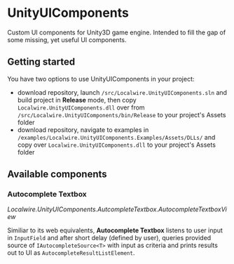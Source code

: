 # UnityUIComponents
Custom UI components for Unity3D game engine. Intended to fill the gap of some missing, yet useful UI components.

## Getting started

You have two options to use UnityUIComponents in your project:
* download repository, launch `/src/Localwire.UnityUIComponents.sln` and build project in **Release** mode, then copy `Localwire.UnityUIComponents.dll` over from `/src/Localwire.UnityUIComponents/bin/Release` to your project's Assets folder
* download repository, navigate to examples in `/examples/Localwire.UnityUIComponents.Examples/Assets/DLLs/` and copy over `Localwire.UnityUIComponents.dll` to your project's Assets folder

## Available components

### Autocomplete Textbox
*Localwire.UnityUIComponents.AutcompleteTextbox.AutocompleteTextboxView*

Similiar to its web equivalents, **Autocomplete Textbox** listens to user input in `InputField` and after short delay (defined by user), queries provided source of `IAutocompleteSource<T>` with input as criteria and prints results out to UI as `AutocompleteResultListElement`.



